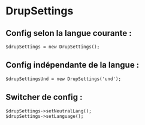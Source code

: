 # DrupSettings

## Config selon la langue courante :

```text
$drupSettings = new DrupSettings();
```

## Config indépendante de la langue :

```text
$drupSettingsUnd = new DrupSettings('und');
```

## Switcher de config :

```text
$drupSettings->setNeutralLang();
$drupSettings->setLanguage();
```

